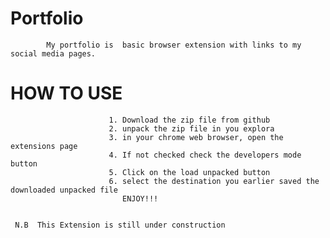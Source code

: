# Portfolio

            My portfolio is  basic browser extension with links to my social media pages. 
            
  # HOW TO USE 
                          1. Download the zip file from github
                          2. unpack the zip file in you explora
                          3. in your chrome web browser, open the extensions page 
                          4. If not checked check the developers mode button 
                          5. Click on the load unpacked button
                          6. select the destination you earlier saved the downloaded unpacked file
                             ENJOY!!!
                             
                             
     N.B  This Extension is still under construction  
